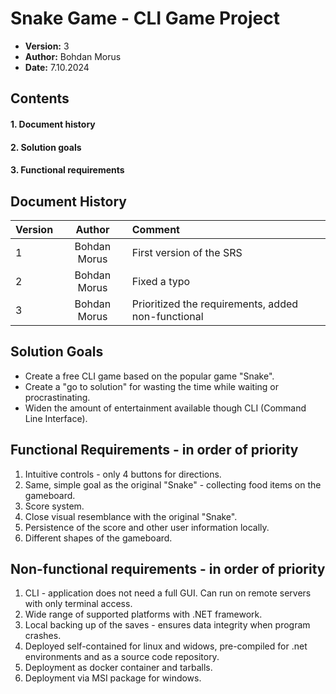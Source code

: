 # Snake Game - CLI Game Project

* **Version:** 3
* **Author:** Bohdan Morus
* **Date:** 7.10.2024

## Contents
#### 1. Document history
#### 2. Solution goals
#### 3. Functional requirements

## Document History
| Version | Author | Comment |
| --- | :----: | :---- |
| 1 | Bohdan Morus | First version of the SRS |
| 2 | Bohdan Morus | Fixed a typo |
| 3 | Bohdan Morus | Prioritized the requirements, added non-functional |

## Solution Goals
* Create a free CLI game based on the popular game "Snake".
* Create a "go to solution" for wasting the time while waiting or procrastinating.
* Widen the amount of entertainment available though CLI (Command Line Interface).

## Functional Requirements - in order of priority
1. Intuitive controls - only 4 buttons for directions.
2. Same, simple goal as the original "Snake" - collecting food items on the gameboard.
3. Score system.
4. Close visual resemblance with the original "Snake".
5. Persistence of the score and other user information locally.
6. Different shapes of the gameboard.

## Non-functional requirements - in order of priority
1. CLI - application does not need a full GUI. Can run on remote servers with only terminal access.
2. Wide range of supported platforms with .NET framework.
3. Local backing up of the saves - ensures data integrity when program crashes.
4. Deployed self-contained for linux and widows, pre-compiled for .net environments and as a source code repository.
5. Deployment as docker container and tarballs.
6. Deployment via MSI package for windows.

